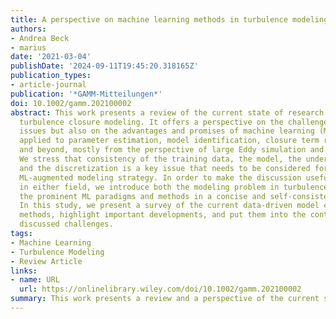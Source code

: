 ```yaml
---
title: A perspective on machine learning methods in turbulence modeling
authors:
- Andrea Beck
- marius
date: '2021-03-04'
publishDate: '2024-09-11T19:45:20.318165Z'
publication_types:
- article-journal
publication: '*GAMM-Mitteilungen*'
doi: 10.1002/gamm.202100002
abstract: This work presents a review of the current state of research in data‐driven
  turbulence closure modeling. It offers a perspective on the challenges and open
  issues but also on the advantages and promises of machine learning (ML) methods
  applied to parameter estimation, model identification, closure term reconstruction,
  and beyond, mostly from the perspective of large Eddy simulation and related techniques.
  We stress that consistency of the training data, the model, the underlying physics,
  and the discretization is a key issue that needs to be considered for a successful
  ML‐augmented modeling strategy. In order to make the discussion useful for non‐experts
  in either field, we introduce both the modeling problem in turbulence as well as
  the prominent ML paradigms and methods in a concise and self‐consistent manner.
  In this study, we present a survey of the current data‐driven model concepts and
  methods, highlight important developments, and put them into the context of the
  discussed challenges.
tags:
- Machine Learning
- Turbulence Modeling
- Review Article
links:
- name: URL
  url: https://onlinelibrary.wiley.com/doi/10.1002/gamm.202100002
summary: This work presents a review and a perspective of the current state of research in data‐driven turbulence closure modeling.
---
```

